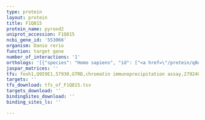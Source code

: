 ```yaml
---
type: protein
layout: protein
title: F1Q815
protein_name: pyroxd2
uniprot_accession: F1Q815
ncbi_gene_id: '553066'
organism: Danio rerio
function: target gene
number_of_interactions: '1'
orthologs: '[{"species": "Homo sapiens", "id": ["<a href=\"/protein/q8n2h3\">Q8N2H3</a>"]}, {"species": "Mus musculus", "id": ["<a href=\"/protein/q3u4i7\">Q3U4I7</a>"]}, {"species": "Rattus norvegicus", "id": ["<a href=\"/protein/q68ft3\">Q68FT3</a>"]}, {"species": "Caenorhabditis elegans", "id": ["<a href=\"/protein/o61196\">O61196</a>"]}]'
jaspar_matrices: ''
tfs: foxh1,Q9I9E1,57930,GTRD,chromatin immunoprecipitation assay,27924024%5Buid%5D,No
targets: ''
tfs_download: tfs_of_F1Q815.tsv
targets_download: ''
bindingSites_download: ''
binding_sites_ls: ''

---
```

